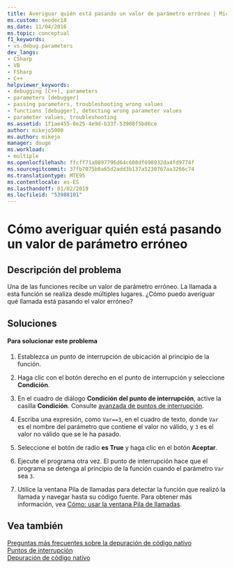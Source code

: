 ```yaml
---
title: Averiguar quién está pasando un valor de parámetro erróneo | Microsoft Docs
ms.custom: seodec18
ms.date: 11/04/2016
ms.topic: conceptual
f1_keywords:
- vs.debug.parameters
dev_langs:
- CSharp
- VB
- FSharp
- C++
helpviewer_keywords:
- debugging [C++], parameters
- parameters [debugger]
- passing parameters, troubleshooting wrong values
- functions [debugger], detecting wrong parameter values
- parameter values, troubleshooting
ms.assetid: 1f1ae455-0e25-4e9d-b33f-53908f5bd6ce
author: mikejo5000
ms.author: mikejo
manager: douge
ms.workload:
- multiple
ms.openlocfilehash: ffcff71a8897796d64c608df698932da4fd9774f
ms.sourcegitcommit: 37fb7075b0a65d2add3b137a5230767aa3266c74
ms.translationtype: MTE95
ms.contentlocale: es-ES
ms.lasthandoff: 01/02/2019
ms.locfileid: "53988101"
---
```

# <a name="how-can-i-find-out-who-is-passing-a-wrong-parameter-value"></a>Cómo averiguar quién está pasando un valor de parámetro erróneo
## <a name="problem-description"></a>Descripción del problema  
 Una de las funciones recibe un valor de parámetro erróneo. La llamada a esta función se realiza desde múltiples lugares. ¿Cómo puedo averiguar qué llamada está pasando el valor erróneo?  
  
## <a name="solution"></a>Soluciones  
  
#### <a name="to-resolve-this-problem"></a>Para solucionar este problema  
  
1.  Establezca un punto de interrupción de ubicación al principio de la función.  
  
2.  Haga clic con el botón derecho en el punto de interrupción y seleccione **Condición**.  
  
3.  En el cuadro de diálogo **Condición del punto de interrupción**, active la casilla **Condición**. Consulte [avanzada de puntos de interrupción](../debugger/using-breakpoints.md#BKMK_Specify_a_breakpoint_condition_using_a_code_expression).  
  
4.  Escriba una expresión, como `Var==3`, en el cuadro de texto, donde `Var` es el nombre del parámetro que contiene el valor no válido, y `3` es el valor no válido que se le ha pasado.  
  
5.  Seleccione el botón de radio **es True** y haga clic en el botón **Aceptar**.  
  
6.  Ejecute el programa otra vez. El punto de interrupción hace que el programa se detenga al principio de la función cuando el parámetro `Var` sea `3`.  
  
7.  Utilice la ventana Pila de llamadas para detectar la función que realizó la llamada y navegar hasta su código fuente. Para obtener más información, vea [Cómo: usar la ventana Pila de llamadas](../debugger/how-to-use-the-call-stack-window.md).  
  
## <a name="see-also"></a>Vea también  
 [Preguntas más frecuentes sobre la depuración de código nativo](../debugger/debugging-native-code-faqs.md)   
 [Puntos de interrupción](https://msdn.microsoft.com/library/fe4eedc1-71aa-4928-962f-0912c334d583)   
 [Depuración de código nativo](../debugger/debugging-native-code.md)